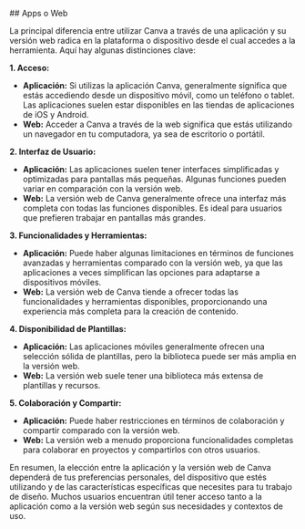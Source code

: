## Apps o Web

La principal diferencia entre utilizar Canva a través de una aplicación y su versión web radica en la plataforma o dispositivo desde el cual accedes a la herramienta. Aquí hay algunas distinciones clave:

**1. Acceso:**
   - **Aplicación:** Si utilizas la aplicación Canva, generalmente significa que estás accediendo desde un dispositivo móvil, como un teléfono o tablet. Las aplicaciones suelen estar disponibles en las tiendas de aplicaciones de iOS y Android.
   - **Web:** Acceder a Canva a través de la web significa que estás utilizando un navegador en tu computadora, ya sea de escritorio o portátil.

**2. Interfaz de Usuario:**
   - **Aplicación:** Las aplicaciones suelen tener interfaces simplificadas y optimizadas para pantallas más pequeñas. Algunas funciones pueden variar en comparación con la versión web.
   - **Web:** La versión web de Canva generalmente ofrece una interfaz más completa con todas las funciones disponibles. Es ideal para usuarios que prefieren trabajar en pantallas más grandes.

**3. Funcionalidades y Herramientas:**
   - **Aplicación:** Puede haber algunas limitaciones en términos de funciones avanzadas y herramientas comparado con la versión web, ya que las aplicaciones a veces simplifican las opciones para adaptarse a dispositivos móviles.
   - **Web:** La versión web de Canva tiende a ofrecer todas las funcionalidades y herramientas disponibles, proporcionando una experiencia más completa para la creación de contenido.

**4. Disponibilidad de Plantillas:**
   - **Aplicación:** Las aplicaciones móviles generalmente ofrecen una selección sólida de plantillas, pero la biblioteca puede ser más amplia en la versión web.
   - **Web:** La versión web suele tener una biblioteca más extensa de plantillas y recursos.

**5. Colaboración y Compartir:**
   - **Aplicación:** Puede haber restricciones en términos de colaboración y compartir comparado con la versión web.
   - **Web:** La versión web a menudo proporciona funcionalidades completas para colaborar en proyectos y compartirlos con otros usuarios.

En resumen, la elección entre la aplicación y la versión web de Canva dependerá de tus preferencias personales, del dispositivo que estés utilizando y de las características específicas que necesites para tu trabajo de diseño. Muchos usuarios encuentran útil tener acceso tanto a la aplicación como a la versión web según sus necesidades y contextos de uso.

